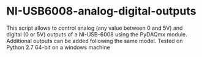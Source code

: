 # NI-USB6008-analog-digital-outputs
This script allows to control analog (any value between 0 and 5V) and digital (0 or 5V) outputs of a NI-USB-6008 using the PyDAQmx module. Additional outputs can be added following the same model.
Tested on Python 2.7 64-bit on a windows machine
